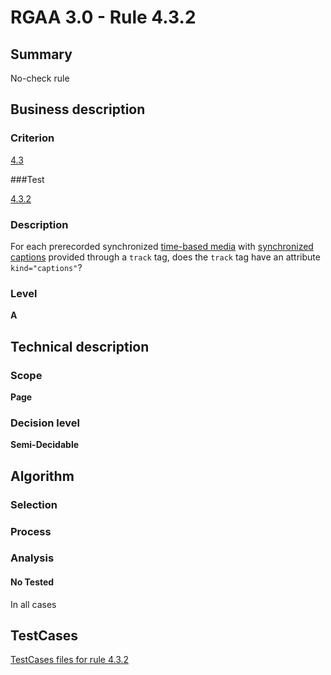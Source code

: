 # RGAA 3.0 -  Rule 4.3.2

## Summary

No-check rule

## Business description

### Criterion

[4.3](http://asqatasun.github.io/RGAA--3.0--EN/RGAA3.0_Criteria_English_version_v1.html#crit-4-3)

###Test

[4.3.2](http://asqatasun.github.io/RGAA--3.0--EN/RGAA3.0_Criteria_English_version_v1.html#test-4.3.2)

### Description
For each prerecorded
    synchronized <a href="http://asqatasun.github.io/RGAA--3.0--EN/RGAA3.0_Glossary_English_version_v1.html#mMediaTemp">time-based
  media</a> with <a href="http://asqatasun.github.io/RGAA--3.0--EN/RGAA3.0_Glossary_English_version_v1.html#mSsTitreSynchro">synchronized
  captions</a> provided&nbsp;through a <code>track</code> tag, does the
    <code>track</code> tag have an attribute <code>kind="captions"</code>? 


### Level

**A**

## Technical description

### Scope

**Page**

### Decision level

**Semi-Decidable**

## Algorithm

### Selection

### Process

### Analysis

#### No Tested 

In all cases



##  TestCases 

[TestCases files for rule 4.3.2](https://gitlab.com/asqatasun/Asqatasun/-/tree/master/rules/rules-rgaa3.0/src/test/resources/testcases/rgaa30/Rgaa30Rule040302/) 


